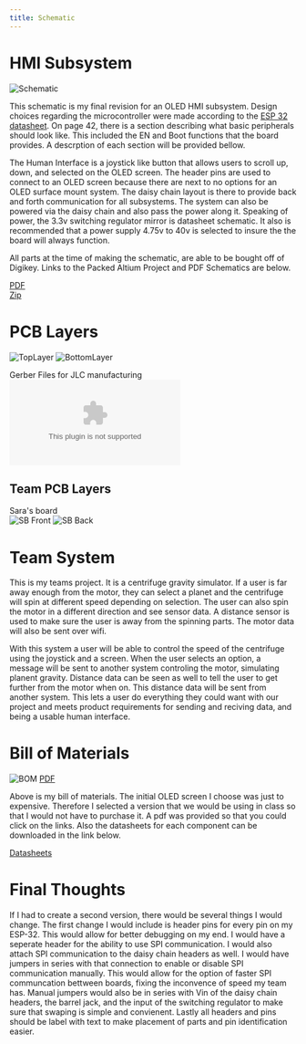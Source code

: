 ```yaml
---
title: Schematic
---
```

# HMI Subsystem

![Schematic](Final%20Schematic-1.png)

This schematic is my final revision for an OLED HMI subsystem. Design choices regarding the microcontroller were made according to the [ESP 32 datasheet](https://www.espressif.com/sites/default/files/documentation/esp32-s3-wroom-1_wroom-1u_datasheet_en.pdf). On page 42, there is a section describing what basic peripherals should look like. This included the EN and Boot functions that the board provides. A descrption of each section will be provided bellow.

The Human Interface is a joystick like button that allows users to scroll up, down, and selected on the OLED screen. The header pins are used to connect to an OLED screen because there are next to no options for an OLED surface mount system. The daisy chain layout is there to provide back and forth communication for all subsystems. The system can also be powered via the daisy chain and also pass the power along it. Speaking of power, the 3.3v switching regulator mirror is datasheet schematic. It also is recommended that a power supply 4.75v to 40v is selected to insure the the board will always function.<br>

All parts at the time of making the schematic, are able to be bought off of Digikey. Links to the Packed Altium Project and PDF Schematics are below. <br>

[PDF](Final%20Schematic.pdf) <br>
[Zip](X.Heafey_HMI_Subsystem%20(4-17-2025%204-51-30%20PM).zip)

# PCB Layers

![TopLayer](Top%20layer-1.png)
![BottomLayer](Screenshot%202025-04-17%20164459.png)

Gerber Files for JLC manufacturing<br>
![Zip](Gerber%20and%20Drill.zip)

## Team PCB Layers

Sara's board<br>
![SB Front](SB%20Front.png)
![SB Back](SB%20Back.png)

# Team System 

This is my teams project. It is a centrifuge gravity simulator. If a user is far away enough from the motor, they can select a planet and the centrifuge will spin at different speed depending on selection. The user can also spin the motor in a different direction and see sensor data. A distance sensor is used to make sure the user is away from the spinning parts. The motor data will also be sent over wifi.<br>

With this system a user will be able to control the speed of the centrifuge using the joystick and a screen. When the user selects an option, a message will be sent to another system controling the motor, simulating planent gravity. Distance data can be seen as well to tell the user to get further from the motor when on. This distance data will be sent from another system. This lets a user do everything they could want with our project and meets product requirements for sending and reciving data, and being a usable human interface. <br>

# Bill of Materials 

![BOM](Final%20BOM-1.png)
[PDF](Final%20BOM.pdf)<br>

Above is my bill of materials. The initial OLED screen I choose was just to expensive. Therefore I selected a version that we would be using in class so that I would not have to purchase it. A pdf was provided so that you could click on the links. Also the datasheets for each component can be downloaded in the link below.<br>

[Datasheets](Datasheets.zip)<br>

# Final Thoughts

If I had to create a second version, there would be several things I would change. The first change I would include is header pins for every pin on my ESP-32. This would allow for better debugging on my end. I would have a seperate header for the ability to use SPI communication. I would also attach SPI communication to the daisy chain headers as well. I would have jumpers in series with that connection to enable or disable SPI communication manually. This would allow for the option of faster SPI communcation bettween boards, fixing the inconvence of speed my team has. Manual jumpers would also be in series with Vin of the daisy chain headers, the barrel jack, and the input of the switching regulator to make sure that swaping is simple and convienent. Lastly all headers and pins should be label with text to make placement of parts and pin identification easier.<br>